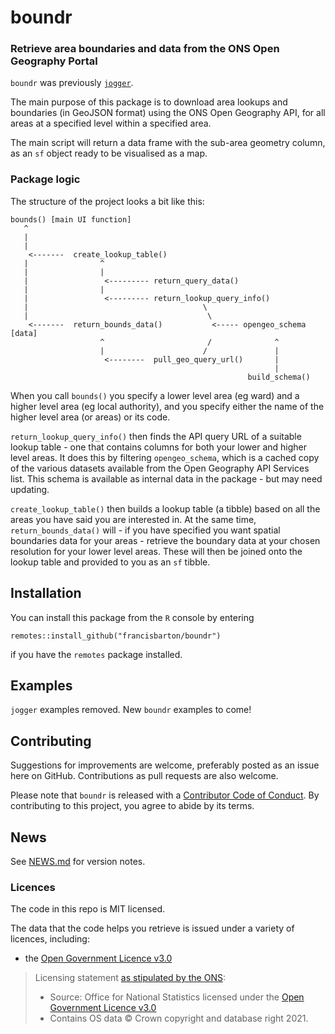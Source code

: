 
<!-- README.md is generated from README.Rmd. Please edit that file -->

# boundr

<!-- badges: start -->
<!-- badges: end -->

### Retrieve area boundaries and data from the ONS Open Geography Portal

`boundr` was previously
[`jogger`](https://github.com/francisbarton/jogger).

The main purpose of this package is to download area lookups and
boundaries (in GeoJSON format) using the ONS Open Geography API, for all
areas at a specified level within a specified area.

The main script will return a data frame with the sub-area geometry
column, as an `sf` object ready to be visualised as a map.

### Package logic

The structure of the project looks a bit like this:

    bounds() [main UI function]
       ^
       |
       |
        <-------  create_lookup_table()
       |                ^
       |                |
       |                 <--------- return_query_data()
       |                |
       |                 <--------- return_lookup_query_info() 
       |                                       \
       |                                        \
        <-------  return_bounds_data()           <----- opengeo_schema [data]
                        ^                       /              ^
                        |                      /               |
                         <--------  pull_geo_query_url()       |
                                                               |
                                                         build_schema()

When you call `bounds()` you specify a lower level area (eg ward) and a
higher level area (eg local authority), and you specify either the name
of the higher level area (or areas) or its code.

`return_lookup_query_info()` then finds the API query URL of a suitable
lookup table - one that contains columns for both your lower and higher
level areas. It does this by filtering `opengeo_schema`, which is a
cached copy of the various datasets available from the Open Geography
API Services list. This schema is available as internal data in the
package - but may need updating.

`create_lookup_table()` then builds a lookup table (a tibble) based on
all the areas you have said you are interested in. At the same time,
`return_bounds_data()` will - if you have specified you want spatial
boundaries data for your areas - retrieve the boundary data at your
chosen resolution for your lower level areas. These will then be joined
onto the lookup table and provided to you as an `sf` tibble.

## Installation

You can install this package from the `R` console by entering

    remotes::install_github("francisbarton/boundr")

if you have the `remotes` package installed.

## Examples

`jogger` examples removed. New `boundr` examples to come!

## Contributing

Suggestions for improvements are welcome, preferably posted as an issue
here on GitHub. Contributions as pull requests are also welcome.

Please note that `boundr` is released with a [Contributor Code of
Conduct](https://contributor-covenant.org/version/2/0/CODE_OF_CONDUCT.html).
By contributing to this project, you agree to abide by its terms.

## News

See [NEWS.md](NEWS.md) for version notes.

### Licences

The code in this repo is MIT licensed.

The data that the code helps you retrieve is issued under a variety of
licences, including:

- the [Open Government Licence
  v3.0](https://www.nationalarchives.gov.uk/doc/open-government-licence/version/3/)

> Licensing statement [as stipulated by the
> ONS](https://www.ons.gov.uk/methodology/geography/licences):
>
> - Source: Office for National Statistics licensed under the [Open
>   Government Licence
>   v3.0](https://www.nationalarchives.gov.uk/doc/open-government-licence/version/3/)
> - Contains OS data © Crown copyright and database right 2021.
